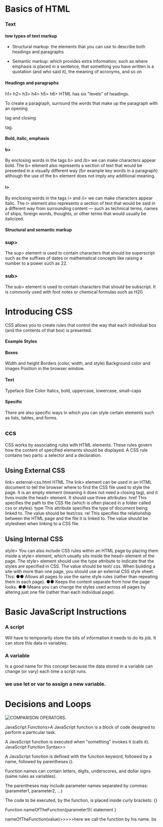 # **Basics of HTML**
### **Text**

#### tow types of text markup 
* Structural markup: the elements that you can use to
describe both headings and paragraphs
- Semantic markup: which provides extra information; such
as where emphasis is placed in a sentence, that something
you have written is a quotation (and who said it), the
meaning of acronyms, and so on
#### Headings and paragraphs
h1>
h2>
h3>
h4>
h5>
h6>
HTML has six "levels" of
headings.
<p>
To create a paragraph, surround
the words that make up the
paragraph with an opening <p>
tag and closing </p> tag.

#### Bold, italic, emphasis
#### b>
By enclosing words in the tags
b> and /b> we can make
characters appear bold.
The b> element also represents
a section of text that would be
presented in a visually different
way (for example key words in a
paragraph) although the use of
the b> element does not imply
any additional meaning.
#### i>
By enclosing words in the tags
i> and /i> we can make
characters appear italic.
The i> element also represents
a section of text that would be
said in a different way from
surrounding content — such as
technical terms, names of ships,
foreign words, thoughts, or other
terms that would usually be
italicized.







#### Structural and semantic markup
### sup>
The sup> element is used
to contain characters that
should be superscript such
as the suffixes of dates or
mathematical concepts like
raising a number to a power such
as 22.
### sub>
The sub> element is used to
contain characters that should
be subscript. It is commonly
used with foot notes or chemical
formulas such as H20.
# **Introducing CSS**
CSS allows you to create rules that control the
way that each individual box (and the contents
of that box) is presented.
#### Example Styles
#### Boxes
Width and height
Borders (color, width, and style)
Background color and images
Position in the browser window.
#### Text
Typeface
Size
Color
Italics, bold, uppercase,
lowercase, small-caps
#### Specific
There are also specific ways
in which you can style certain
elements such as lists, tables,
and forms.
## **ccs**
CSS works by associating rules with HTML elements. These rules govern
how the content of specified elements should be displayed. A CSS rule
contains two parts: a selector and a declaration.
## Using External CSS
link> external-css.html HTML
The link> element can be used
in an HTML document to tell the
browser where to find the CSS
file used to style the page. It is an
empty element (meaning it does
not need a closing tag), and it
lives inside the head> element.
It should use three attributes:
href
This specifies the path to the
CSS file (which is often placed in
a folder called css or styles).
type
This attribute specifies the type
of document being linked to. The
value should be text/css.
rel
This specifies the relationship
between the HTML page and
the file it is linked to. The value
should be stylesheet when
linking to a CSS file.
## Using Internal CSS
style>
You can also include CSS rules
within an HTML page by placing
them inside a style> element,
which usually sits inside the
head> element of the page.
The style> element should use
the type attribute to indicate
that the styles are specified in
CSS. The value should be text/
css.
When building a site with more
than one page, you should use
an external CSS style sheet. This:
●● Allows all pages to use the
same style rules (rather than
repeating them in each page).
●● Keeps the content separate
from how the page looks.
●● Means you can change the
styles used across all pages
by altering just one file
(rather than each individual
page).

# Basic JavaScript Instructions
### A script
 Will have to temporarily
store the bits of information it
needs to do its job. It can store this
data in variables.
 ### A variable
 Is a good name for this
concept because the data stored
in a variable can change (or vary)
each time a script runs.

### we use let or var to assign a new variable.
# Decisions and Loops

![COMPARISON OPERATORS](https://www.pylenin.com/img/comparison-operators/comparison-table-2.png).

JavaScript Functions>A JavaScript function is a block of code designed to perform a particular task.

A JavaScript function is executed when "something" invokes it (calls it). JavaScript Function Syntax>>

A JavaScript function is defined with the function keyword, followed by a name, followed by parentheses ().

Function names can contain letters, digits, underscores, and dollar signs (same rules as variables).

The parentheses may include parameter names separated by commas: (parameter1, parameter2, ...)

The code to be executed, by the function, is placed inside curly brackets: {}

Function nameOfTheFunction(parameter1){ statement }

nameOfTheFunction(value)>>>>>here we call the function by his name. bs 